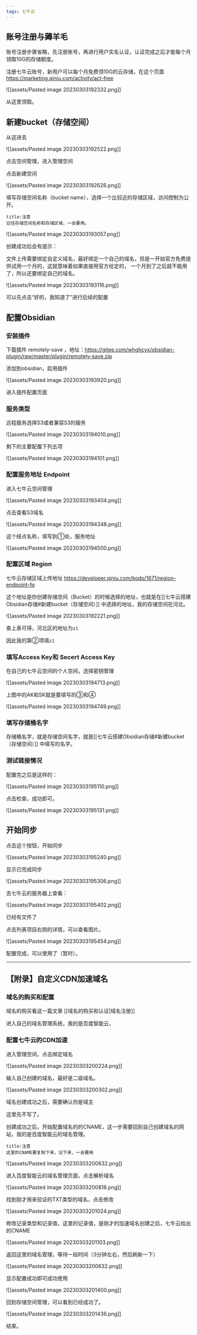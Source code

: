 ```yaml
---
tags: 七牛云
---
```


## 账号注册与薅羊毛

账号注册步骤省略，先注册账号，再进行用户实名认证，认证完成之后才能每个月领取10G的存储额度。

注册七牛云账号，新用户可以每个月免费领10G的云存储，在这个页面 https://marketing.qiniu.com/activity/act-free

![[assets/Pasted image 20230303192332.png]]

从这里领取。

## 新建bucket（存储空间）

从这进去

![[assets/Pasted image 20230303192522.png]]

点击空间管理，进入管理空间

点击新建空间

![[assets/Pasted image 20230303192626.png]]

填写存储空间名称（bucket name），选择一个比较近的存储区域，访问控制为公开。

```ad-warning
title:注意
记住存储空间名称和存储区域，一会要用。
```

![[assets/Pasted image 20230303193057.png]]

创建成功后会有提示：

文件上传需要绑定自定义域名，最好绑定一个自己的域名，但是一开始官方免费提供试用一个月的，这就意味着如果直接用官方给定的， 一个月到了之后就不能用了，所以还要绑定自己的域名。

![[assets/Pasted image 20230303193116.png]]

可以先点击“好的，我知道了”进行后续的配置


## 配置Obsidian

### 安装插件

下载插件 remotely-save ，地址：https://gitee.com/whghcyx/obsidian-plugin/raw/master/plugin/remotely-save.zip

添加到obsidian，启用插件

![[assets/Pasted image 20230303193920.png]]

进入插件配置页面

### 服务类型

远程服务选择S3或者兼容S3的服务

![[assets/Pasted image 20230303194010.png]]

剩下的主要配置下列五项

![[assets/Pasted image 20230303194101.png]]

### 配置服务地址 Endpoint

进入七牛云空间管理

![[assets/Pasted image 20230303193404.png]]

点击查看S3域名

![[assets/Pasted image 20230303194348.png]]

这个结点名称，填写到①处，服务地址

![[assets/Pasted image 20230303194500.png]]

### 配置区域 Region

七牛云存储区域上传地址 https://developer.qiniu.com/kodo/1671/region-endpoint-fq

这个地址是你创建存储空间（Bucket）的时候选择的地址，也就是在[[七牛云搭建Obsidian存储#新建bucket（存储空间）]] 中选择的地址，我的存储空间在河北。

![[assets/Pasted image 20230303192221.png]]

查上表可得，河北区的地址为`z1`

因此我的第②项填`z1`

### 填写Access Key和 Secert Access Key

在自己的七牛云空间的个人空间，选择密钥管理

![[assets/Pasted image 20230303194713.png]]

上图中的AK和SK就是要填写的③和④

![[assets/Pasted image 20230303194749.png]]

### 填写存储桶名字

存储桶名字，就是存储空间名字，就是[[七牛云搭建Obsidian存储#新建bucket（存储空间）]] 中填写的名字。


### 测试链接情况

配置完之后是这样的：

![[assets/Pasted image 20230303195110.png]]

点击检查，成功即可。

![[assets/Pasted image 20230303195131.png]]


## 开始同步

点击这个按钮，开始同步

![[assets/Pasted image 20230303195240.png]]

显示已完成同步

![[assets/Pasted image 20230303195306.png]]

去七牛云的服务器上查看：

![[assets/Pasted image 20230303195402.png]]

已经有文件了

点击列表项目右侧的详情，可以查看图片。

![[assets/Pasted image 20230303195454.png]]

配置完成，可以使用了（暂时）。

---


## 【附录】自定义CDN加速域名

### 域名的购买和配置

域名的购买看这一篇文章 [[域名的购买和认证|域名注册]]

进入自己的域名管理系统，我的是百度智能云，




### 配置七牛云的CDN加速

进入管理空间，点击绑定域名

![[assets/Pasted image 20230303200224.png]]

输入自己创建的域名，最好是二级域名。

![[assets/Pasted image 20230303200302.png]]

域名创建成功之后，需要确认你是域主

这里先不写了。

创建成功之后，开始配置域名的的CNAME，这一步需要回到自己创建域名的网站，我的是百度智能云的域名管理。

```ad-warning
title:注意
这里的CNAME要复制下来，记下来，一会要用
```

![[assets/Pasted image 20230303200632.png]]

进入百度智能云的域名管理页面，点击解析域名

![[assets/Pasted image 20230303200818.png]]

找到刚才用来验证的TXT类型的域名，点击修改

![[assets/Pasted image 20230303201024.png]]

修改记录类型和记录值，这里的记录值，是刚才的加速域名创建之后，七牛云给出的CNAME

![[assets/Pasted image 20230303201103.png]]

返回这里的域名管理，等待一段时间（3分钟左右，然后刷新一下）

![[assets/Pasted image 20230303200632.png]]

显示配置成功即可成功使用

![[assets/Pasted image 20230303201400.png]]

回到存储空间管理，可以看到已经成功了。

![[assets/Pasted image 20230303201436.png]]

结束。